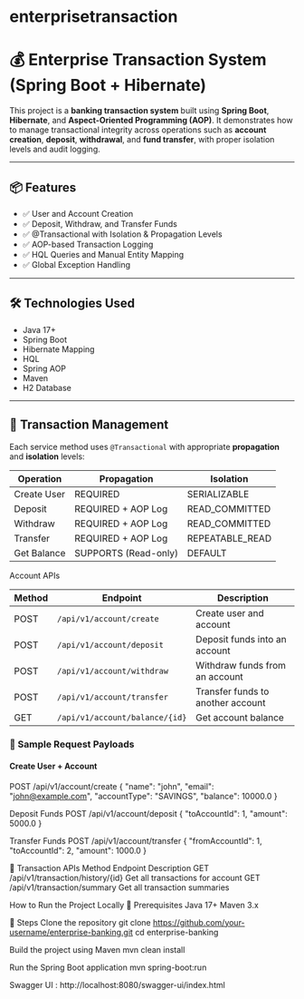 # enterprisetransaction

# 💰 Enterprise Transaction System (Spring Boot + Hibernate)

This project is a **banking transaction system** built using **Spring Boot**, **Hibernate**, and **Aspect-Oriented Programming (AOP)**. It demonstrates how to manage transactional integrity across operations such as **account creation**, **deposit**, **withdrawal**, and **fund transfer**, with proper isolation levels and audit logging.

---

## 📦 Features

- ✅ User and Account Creation  
- ✅ Deposit, Withdraw, and Transfer Funds  
- ✅ @Transactional with Isolation & Propagation Levels  
- ✅ AOP-based Transaction Logging  
- ✅ HQL Queries and Manual Entity Mapping  
- ✅ Global Exception Handling  

---

## 🛠️ Technologies Used

- Java 17+
- Spring Boot
- Hibernate Mapping
- HQL
- Spring AOP
- Maven
- H2 Database

---

## 🔁 Transaction Management

Each service method uses `@Transactional` with appropriate **propagation** and **isolation** levels:

| Operation      | Propagation         | Isolation          |
|----------------|---------------------|--------------------|
| Create User    | REQUIRED            | SERIALIZABLE       |
| Deposit        | REQUIRED + AOP Log  | READ_COMMITTED     |
| Withdraw       | REQUIRED + AOP Log  | READ_COMMITTED     |
| Transfer       | REQUIRED + AOP Log  | REPEATABLE_READ    |
| Get Balance    | SUPPORTS (Read-only)| DEFAULT            |


Account APIs

| Method | Endpoint                          | Description                     |
|--------|-----------------------------------|---------------------------------|
| POST   | `/api/v1/account/create`          | Create user and account         |
| POST   | `/api/v1/account/deposit`         | Deposit funds into an account   |
| POST   | `/api/v1/account/withdraw`        | Withdraw funds from an account  |
| POST   | `/api/v1/account/transfer`        | Transfer funds to another account |
| GET    | `/api/v1/account/balance/{id}`    | Get account balance              |

### 🔄 Sample Request Payloads

#### Create User + Account
POST /api/v1/account/create
{
  "name": "john",
  "email": "john@example.com",
  "accountType": "SAVINGS",
  "balance": 10000.0
}

Deposit Funds
POST /api/v1/account/deposit
{
  "toAccountId": 1,
  "amount": 5000.0
}

Transfer Funds
POST /api/v1/account/transfer
{
  "fromAccountId": 1,
  "toAccountId": 2,
  "amount": 1000.0
}

📄 Transaction APIs
Method	Endpoint	Description
GET	/api/v1/transaction/history/{id}	Get all transactions for account
GET	/api/v1/transaction/summary	Get all transaction summaries


How to Run the Project Locally
🔧 Prerequisites
Java 17+
Maven 3.x

🧪 Steps
Clone the repository
git clone https://github.com/your-username/enterprise-banking.git
cd enterprise-banking

Build the project using Maven
mvn clean install

Run the Spring Boot application
mvn spring-boot:run

Swagger UI : http://localhost:8080/swagger-ui/index.html 
